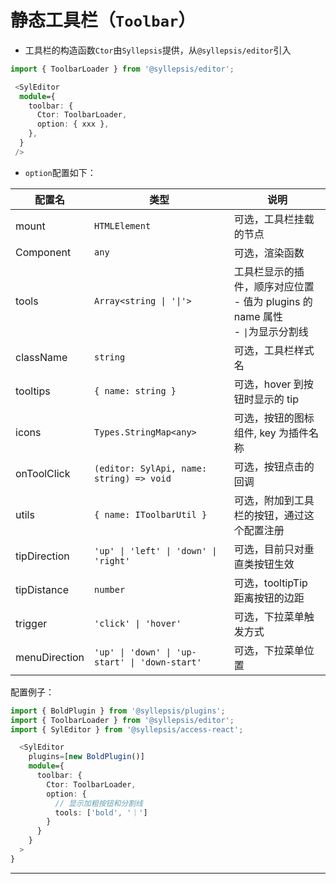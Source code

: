 # 静态工具栏（`Toolbar`）

- 工具栏的构造函数`Ctor`由`Syllepsis`提供，从`@syllepsis/editor`引入

```typescript
import { ToolbarLoader } from '@syllepsis/editor';

 <SylEditor
  module={
    toolbar: {
      Ctor: ToolbarLoader,
      option: { xxx },
    },
  }
 />
```

- `option`配置如下：

| 配置名        | 类型                                           | 说明                                                                                |
| ------------- | ---------------------------------------------- | ----------------------------------------------------------------------------------- |
| mount         | `HTMLElement`                                  | 可选，工具栏挂载的节点                                                              |
| Component     | `any`                                          | 可选，渲染函数                                                                      |
| tools         | `Array<string \| '\|'>`                        | 工具栏显示的插件，顺序对应位置<br>- 值为 plugins 的 name 属性<br>- `\|`为显示分割线 |
| className     | `string`                                       | 可选，工具栏样式名                                                                  |
| tooltips      | `{ name: string }`                             | 可选，hover 到按钮时显示的 tip                                                      |
| icons         | `Types.StringMap<any>`                         | 可选，按钮的图标组件, key 为插件名称                                                |
| onToolClick   | `(editor: SylApi, name: string) => void`       | 可选，按钮点击的回调                                                                |
| utils         | `{ name: IToolbarUtil }`                       | 可选，附加到工具栏的按钮，通过这个配置注册                                          |
| tipDirection  | `'up' \| 'left' \| 'down' \| 'right'`          | 可选，目前只对垂直类按钮生效                                                        |
| tipDistance   | `number`                                       | 可选，tooltipTip 距离按钮的边距                                                     |
| trigger       | `'click' \| 'hover'`                           | 可选，下拉菜单触发方式                                                              |
| menuDirection | `'up' \| 'down' \| 'up-start' \| 'down-start'` | 可选，下拉菜单位置                                                                  |

配置例子：

```typescript
import { BoldPlugin } from '@syllepsis/plugins';
import { ToolbarLoader } from '@syllepsis/editor';
import { SylEditor } from '@syllepsis/access-react';

  <SylEditor
    plugins=[new BoldPlugin()]
    module={
      toolbar: {
        Ctor: ToolbarLoader,
        option: {
          // 显示加粗按钮和分割线
          tools: ['bold', '｜']
        }
      }
    }
  >
}
```

---
